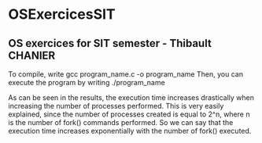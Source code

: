 # OSExercicesSIT
## OS exercices for SIT semester - Thibault CHANIER

To compile, write gcc program_name.c -o program_name
Then, you can execute the program by writing ./program_name

As can be seen in the results, the execution time increases drastically when increasing the number of processes performed. This is very easily explained, since the number of processes created is equal to 2^n, where n is the number of fork() commands performed.
So we can say that the execution time increases exponentially with the number of fork() executed.